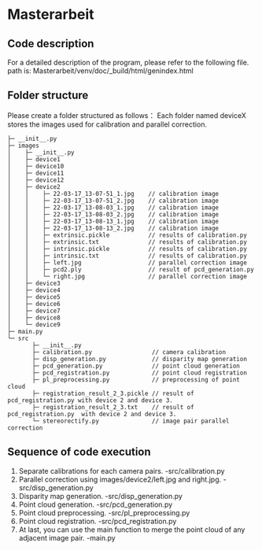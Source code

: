 # Masterarbeit

## Code description

For a detailed description of the program, please refer to the following file.
path is: Masterarbeit/venv/doc/_build/html/genindex.html

## Folder structure

Please create a folder structured as follows：
Each folder named deviceX stores the images used for calibration and parallel correction.

```
├─ __init__.py
├─ images
│    ├─ __init__.py
│    ├─ device1
│    ├─ device10
│    ├─ device11
│    ├─ device12
│    ├─ device2
│    │    ├─ 22-03-17_13-07-51_1.jpg    // calibration image
│    │    ├─ 22-03-17_13-07-51_2.jpg    // calibration image
│    │    ├─ 22-03-17_13-08-03_1.jpg    // calibration image
│    │    ├─ 22-03-17_13-08-03_2.jpg    // calibration image
│    │    ├─ 22-03-17_13-08-13_1.jpg    // calibration image
│    │    ├─ 22-03-17_13-08-13_2.jpg    // calibration image
│    │    ├─ extrinsic.pickle           // results of calibration.py
│    │    ├─ extrinsic.txt              // results of calibration.py
│    │    ├─ intrinsic.pickle           // results of calibration.py
│    │    ├─ intrinsic.txt              // results of calibration.py
│    │    ├─ left.jpg                   // parallel correction image
│    │    ├─ pcd2.ply                   // result of pcd_generation.py
│    │    └─ right.jpg                  // parallel correction image
│    ├─ device3
│    ├─ device4
│    ├─ device5
│    ├─ device6
│    ├─ device7
│    ├─ device8
│    └─ device9
├─ main.py
└─ src
       ├─ __init__.py
       ├─ calibration.py                 // camera calibration
       ├─ disp_generation.py             // disparity map generation
       ├─ pcd_generation.py              // point cloud generation
       ├─ pcd_registration.py            // point cloud registration
       ├─ pl_preprocessing.py            // preprocessing of point cloud
       ├─ registration_result_2_3.pickle // result of pcd_registration.py with device 2 and device 3.
       ├─ registration_result_2_3.txt    // result of pcd_registration.py  with device 2 and device 3.
       └─ stereorectify.py               // image pair parallel correction
```

## Sequence of code execution

1. Separate calibrations for each camera pairs.                                                    -src/calibration.py
2. Parallel correction using images/device2/left.jpg and right.jpg.                                -src/disp_generation.py
3. Disparity map generation.                                                                       -src/disp_generation.py
4. Point cloud generation.                                                                         -src/pcd_generation.py 
5. Point cloud preprocessing.                                                                      -src/pl_preprocessing.py 
6. Point cloud registration.                                                                       -src/pcd_registration.py
7. At last, you can use the main function to merge the point cloud of any adjacent image pair.     -main.py
